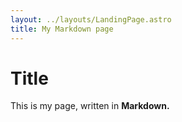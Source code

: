 ```yaml
---
layout: ../layouts/LandingPage.astro
title: My Markdown page
---
```

# Title

This is my page, written in **Markdown.**